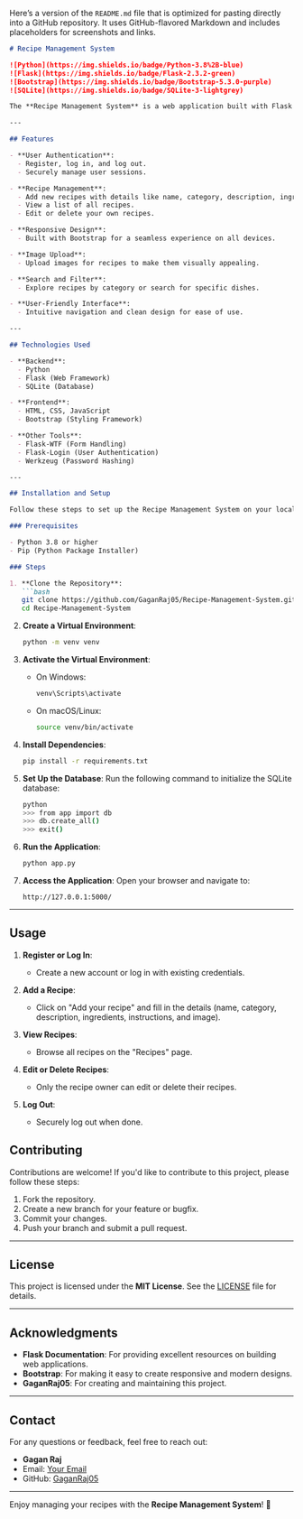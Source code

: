 Here’s a version of the `README.md` file that is optimized for pasting directly into a GitHub repository. It uses GitHub-flavored Markdown and includes placeholders for screenshots and links.

```markdown
# Recipe Management System

![Python](https://img.shields.io/badge/Python-3.8%2B-blue)
![Flask](https://img.shields.io/badge/Flask-2.3.2-green)
![Bootstrap](https://img.shields.io/badge/Bootstrap-5.3.0-purple)
![SQLite](https://img.shields.io/badge/SQLite-3-lightgrey)

The **Recipe Management System** is a web application built with Flask that allows users to manage and share their favorite recipes. Users can add, view, edit, and delete recipes, as well as explore recipes shared by others. The application features a user-friendly interface, responsive design, and secure user authentication.

---

## Features

- **User Authentication**:
  - Register, log in, and log out.
  - Securely manage user sessions.

- **Recipe Management**:
  - Add new recipes with details like name, category, description, ingredients, and instructions.
  - View a list of all recipes.
  - Edit or delete your own recipes.

- **Responsive Design**:
  - Built with Bootstrap for a seamless experience on all devices.

- **Image Upload**:
  - Upload images for recipes to make them visually appealing.

- **Search and Filter**:
  - Explore recipes by category or search for specific dishes.

- **User-Friendly Interface**:
  - Intuitive navigation and clean design for ease of use.

---

## Technologies Used

- **Backend**:
  - Python
  - Flask (Web Framework)
  - SQLite (Database)

- **Frontend**:
  - HTML, CSS, JavaScript
  - Bootstrap (Styling Framework)

- **Other Tools**:
  - Flask-WTF (Form Handling)
  - Flask-Login (User Authentication)
  - Werkzeug (Password Hashing)

---

## Installation and Setup

Follow these steps to set up the Recipe Management System on your local machine.

### Prerequisites

- Python 3.8 or higher
- Pip (Python Package Installer)

### Steps

1. **Clone the Repository**:
   ```bash
   git clone https://github.com/GaganRaj05/Recipe-Management-System.git
   cd Recipe-Management-System
   ```

2. **Create a Virtual Environment**:
   ```bash
   python -m venv venv
   ```

3. **Activate the Virtual Environment**:
   - On Windows:
     ```bash
     venv\Scripts\activate
     ```
   - On macOS/Linux:
     ```bash
     source venv/bin/activate
     ```

4. **Install Dependencies**:
   ```bash
   pip install -r requirements.txt
   ```

5. **Set Up the Database**:
   Run the following command to initialize the SQLite database:
   ```bash
   python
   >>> from app import db
   >>> db.create_all()
   >>> exit()
   ```

6. **Run the Application**:
   ```bash
   python app.py
   ```

7. **Access the Application**:
   Open your browser and navigate to:
   ```
   http://127.0.0.1:5000/
   ```

---

## Usage

1. **Register or Log In**:
   - Create a new account or log in with existing credentials.

2. **Add a Recipe**:
   - Click on "Add your recipe" and fill in the details (name, category, description, ingredients, instructions, and image).

3. **View Recipes**:
   - Browse all recipes on the "Recipes" page.

4. **Edit or Delete Recipes**:
   - Only the recipe owner can edit or delete their recipes.

5. **Log Out**:
   - Securely log out when done.



## Contributing

Contributions are welcome! If you'd like to contribute to this project, please follow these steps:

1. Fork the repository.
2. Create a new branch for your feature or bugfix.
3. Commit your changes.
4. Push your branch and submit a pull request.

---

## License

This project is licensed under the **MIT License**. See the [LICENSE](LICENSE) file for details.

---

## Acknowledgments

- **Flask Documentation**: For providing excellent resources on building web applications.
- **Bootstrap**: For making it easy to create responsive and modern designs.
- **GaganRaj05**: For creating and maintaining this project.

---

## Contact

For any questions or feedback, feel free to reach out:

- **Gagan Raj**
- Email: [Your Email](gaganraj.dev05@gmail.com)
- GitHub: [GaganRaj05](https://github.com/GaganRaj05)

---

Enjoy managing your recipes with the **Recipe Management System**! 🍲
```

